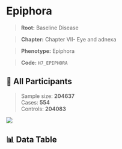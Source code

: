 # Epiphora

> **Root:** Baseline Disease  

> **Chapter:** Chapter VII- Eye and adnexa  

> **Phenotype:** Epiphora  

> **Code:** `H7_EPIPHORA`

## 🧪 All Participants  
> Sample size: **204637**  
> Cases: **554**  
> Controls: **204083**
<img src="/Sensitive/Figures/ALL/Incidence/H7_EPIPHORA.png"/>

## 📊 Data Table
<CsvTableMRF src="/Sensitive/Data/ALL/Incidence/COX_H7_EPIPHORA.csv"/>

